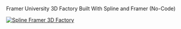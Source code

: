 Framer University 3D Factory Built With Spline and Framer (No-Code) 

[![Spline Framer 3D Factory](https://img.youtube.com/vi/bTcodbNtH_Q/0.jpg)](https://www.youtube.com/watch?v=bTcodbNtH_Q)
